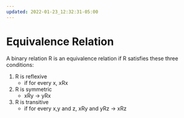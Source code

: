 ```yaml
---
updated: 2022-01-23_12:32:31-05:00
---
```

# Equivalence Relation
A binary relation R is an equivalence relation if R satisfies these three conditions:
1. R is reflexive
	* if for every x, xRx
2. R is symmetric
	* xRy -> yRx
3. R is transitive
	* if for every x,y and z,  xRy and yRz -> xRz


